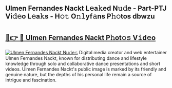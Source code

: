## Ulmen Fernandes Nackt L𝚎a𝚔ed N𝚞𝚍e - Part-PTJ Vi𝚍𝚎o L𝚎a𝚔s - H𝚘𝚝 O𝚗𝚕yf𝚊ns P𝚑𝚘tos dbwzu

# <h2><a href="http://kfanqu1.oniu.top/?m=Ulmen+Fernandes+Nackt">🔗👉 🔴 Ulmen Fernandes Nackt P𝚑ot𝚘𝚜 V𝚒d𝚎o</a></h2>

[![Ulmen Fernandes Nackt Nu𝚍e𝚜](https://i.imgur.com/0qMVB7G.gif)](http://kfanqu1.oniu.top/?m=Ulmen+Fernandes+Nackt)
Digital media creator and web entertainer Ulmen Fernandes Nackt, known for distributing dance and lifestyle knowledge through solo and collaborative dance presentations and short videos. Ulmen Fernandes Nackt's public image is marked by its friendly and genuine nature, but the depths of his personal life remain a source of intrigue and fascination.  
